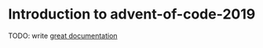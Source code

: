 # Introduction to advent-of-code-2019

TODO: write [great documentation](http://jacobian.org/writing/what-to-write/)
